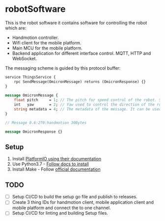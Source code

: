 # robotSoftware

This is the robot software it contains software for controlling the robot which are:

- Handmotion controller.
- Wifi client for the mobile platform.
- Main MCU for the mobile platform.
- Backend application for different interface control. MQTT, HTTP and WebSocket.

The messaging scheme is guided by this protocol buffer:

```proto
service ThingsService {
	rpc SendMessage(OmicronMessage) returns (OmicronResponse) {}
}
  
message OmicronMessage {
	float pitch     = 1; // The pitch for speed control of the robot. Speed is either max forward or zero or max revers. float -1 to +1.
	int   yaw       = 2; // Yaw used to control the direction of the robot. Rotation about perpendicular axis to the floor. Int 0 to 360.
	string metadata = 4; // The metadata of the message. It can be used to add any payload to the message for example the publisher.
}

// Message 0.6:270:handmotion 30Bytes

message OmicronResponse {}
```

## Setup

1. Install [PlatformIO using their documentation](https://docs.platformio.org/en/latest/core/index.html)
2. Use Python3.7 - [Follow docs to install](https://linuxize.com/post/how-to-install-python-3-7-on-ubuntu-18-04/)
2. Install Make - Follow [official documentation](https://www.gnu.org/software/make/)

## TODO

- [ ] Setup CI/CD to build the setup go file and publish to releases.
- [ ] Create 3 thing IDs for handmotion client, mobile application client and mobile platform and connect the to one channel.
- [ ] Setup CI/CD for linting and building Setup files.
